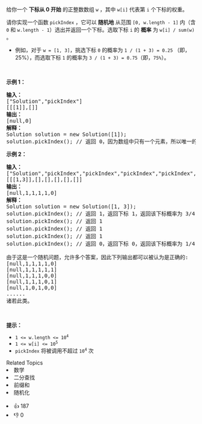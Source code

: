 <p>给你一个 <strong>下标从 0 开始</strong> 的正整数数组&nbsp;<code>w</code> ，其中&nbsp;<code>w[i]</code> 代表第 <code>i</code> 个下标的权重。</p>

<p>请你实现一个函数&nbsp;<code>pickIndex</code>&nbsp;，它可以 <strong>随机地</strong> 从范围 <code>[0, w.length - 1]</code> 内（含 <code>0</code> 和 <code>w.length - 1</code>）选出并返回一个下标。选取下标 <code>i</code>&nbsp;的 <strong>概率</strong> 为 <code>w[i] / sum(w)</code> 。</p>

<ol>
</ol>

<ul>
	<li>例如，对于 <code>w = [1, 3]</code>，挑选下标 <code>0</code> 的概率为 <code>1 / (1 + 3)&nbsp;= 0.25</code> （即，25%），而选取下标 <code>1</code> 的概率为 <code>3 / (1 + 3)&nbsp;= 0.75</code>（即，<code>75%</code>）。</li>
</ul>

<p>&nbsp;</p>

<p><strong>示例 1：</strong></p>

<pre>
<strong>输入：</strong>
["Solution","pickIndex"]
[[[1]],[]]
<strong>输出：</strong>
[null,0]
<strong>解释：</strong>
Solution solution = new Solution([1]);
solution.pickIndex(); // 返回 0，因为数组中只有一个元素，所以唯一的选择是返回下标 0。</pre>

<p><strong>示例 2：</strong></p>

<pre>
<strong>输入：</strong>
["Solution","pickIndex","pickIndex","pickIndex","pickIndex","pickIndex"]
[[[1,3]],[],[],[],[],[]]
<strong>输出：</strong>
[null,1,1,1,1,0]
<strong>解释：</strong>
Solution solution = new Solution([1, 3]);
solution.pickIndex(); // 返回 1，返回下标 1，返回该下标概率为 3/4 。
solution.pickIndex(); // 返回 1
solution.pickIndex(); // 返回 1
solution.pickIndex(); // 返回 1
solution.pickIndex(); // 返回 0，返回下标 0，返回该下标概率为 1/4 。

由于这是一个随机问题，允许多个答案，因此下列输出都可以被认为是正确的:
[null,1,1,1,1,0]
[null,1,1,1,1,1]
[null,1,1,1,0,0]
[null,1,1,1,0,1]
[null,1,0,1,0,0]
......
诸若此类。
</pre>

<p>&nbsp;</p>

<p><strong>提示：</strong></p>

<ul>
	<li><code>1 &lt;= w.length &lt;= 10<sup>4</sup></code></li>
	<li><code>1 &lt;= w[i] &lt;= 10<sup>5</sup></code></li>
	<li><code>pickIndex</code>&nbsp;将被调用不超过 <code>10<sup>4</sup></code>&nbsp;次</li>
</ul>
<div><div>Related Topics</div><div><li>数学</li><li>二分查找</li><li>前缀和</li><li>随机化</li></div></div><br><div><li>👍 187</li><li>👎 0</li></div>